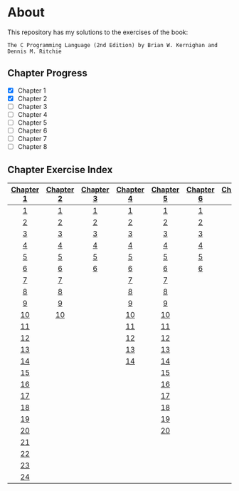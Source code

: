 # About
This repository has my solutions to the exercises of the book:
```
The C Programming Language (2nd Edition) by Brian W. Kernighan and Dennis M. Ritchie
```

## Chapter Progress
- [x] Chapter 1
- [x] Chapter 2
- [ ] Chapter 3
- [ ] Chapter 4
- [ ] Chapter 5
- [ ] Chapter 6
- [ ] Chapter 7
- [ ] Chapter 8

## Chapter Exercise Index

| [Chapter 1](Chapter_1) | [Chapter 2](Chapter_2) | [Chapter 3](Chapter_3) | [Chapter 4](Chapter_4) | [Chapter 5](Chapter_5) | [Chapter 6](Chapter_6) | [Chapter 7](Chapter_7) | [Chapter 8](Chapter_8) |
|:----------------------:|:----------------------:|:----------------------:|:----------------------:|:----------------------:|:----------------------:|:----------------------:|:----------------------:|
| [1](Chapter_1/ex01.c)  | [1](Chapter_2/ex01.c)  | [1](Chapter_3/ex01.c)  | [1](Chapter_4/ex01.c)  | [1](Chapter_5/ex01.c)  | [1](Chapter_6/ex01.c)  | [1](Chapter_7/ex01.c)  | [1](Chapter_8/ex01.c)  |
| [2](Chapter_1/ex02.c)  | [2](Chapter_2/ex02.c)  | [2](Chapter_3/ex02.c)  | [2](Chapter_4/ex02.c)  | [2](Chapter_5/ex02.c)  | [2](Chapter_6/ex02.c)  | [2](Chapter_7/ex02.c)  | [2](Chapter_8/ex02.c)  |
| [3](Chapter_1/ex03.c)  | [3](Chapter_2/ex03.c)  | [3](Chapter_3/ex03.c)  | [3](Chapter_4/ex03.c)  | [3](Chapter_5/ex03.c)  | [3](Chapter_6/ex03.c)  | [3](Chapter_7/ex03.c)  | [3](Chapter_8/ex03.c)  |
| [4](Chapter_1/ex04.c)  | [4](Chapter_2/ex04.c)  | [4](Chapter_3/ex04.c)  | [4](Chapter_4/ex04.c)  | [4](Chapter_5/ex04.c)  | [4](Chapter_6/ex04.c)  | [4](Chapter_7/ex04.c)  | [4](Chapter_8/ex04.c)  |
| [5](Chapter_1/ex05.c)  | [5](Chapter_2/ex05.c)  | [5](Chapter_3/ex05.c)  | [5](Chapter_4/ex05.c)  | [5](Chapter_5/ex05.c)  | [5](Chapter_6/ex05.c)  | [5](Chapter_7/ex05.c)  | [5](Chapter_8/ex05.c)  |
| [6](Chapter_1/ex06.c)  | [6](Chapter_2/ex06.c)  | [6](Chapter_3/ex06.c)  | [6](Chapter_4/ex06.c)  | [6](Chapter_5/ex06.c)  | [6](Chapter_6/ex06.c)  | [6](Chapter_7/ex06.c)  | [6](Chapter_8/ex06.c)  |
| [7](Chapter_1/ex07.c)  | [7](Chapter_2/ex07.c)  |                        | [7](Chapter_4/ex07.c)  | [7](Chapter_5/ex07.c)  |                        | [7](Chapter_7/ex07.c)  | [7](Chapter_8/ex07.c)  |
| [8](Chapter_1/ex08.c)  | [8](Chapter_2/ex08.c)  |                        | [8](Chapter_4/ex08.c)  | [8](Chapter_5/ex08.c)  |                        | [8](Chapter_7/ex08.c)  | [8](Chapter_8/ex08.c)  |
| [9](Chapter_1/ex09.c)  | [9](Chapter_2/ex09.c)  |                        | [9](Chapter_4/ex09.c)  | [9](Chapter_5/ex09.c)  |                        | [9](Chapter_7/ex09.c)  |                        |
| [10](Chapter_1/ex10.c) | [10](Chapter_2/ex10.c) |                        | [10](Chapter_4/ex10.c) | [10](Chapter_5/ex10.c) |                        |                        |                        |
| [11](Chapter_1/ex11.c) |                        |                        | [11](Chapter_4/ex11.c) | [11](Chapter_5/ex11.c) |                        |                        |                        |
| [12](Chapter_1/ex12.c) |                        |                        | [12](Chapter_4/ex12.c) | [12](Chapter_5/ex12.c) |                        |                        |                        |
| [13](Chapter_1/ex13.c) |                        |                        | [13](Chapter_4/ex13.c) | [13](Chapter_5/ex13.c) |                        |                        |                        |
| [14](Chapter_1/ex14.c) |                        |                        | [14](Chapter_4/ex14.c) | [14](Chapter_5/ex14.c) |                        |                        |                        |
| [15](Chapter_1/ex15.c) |                        |                        |                        | [15](Chapter_5/ex15.c) |                        |                        |                        |
| [16](Chapter_1/ex16.c) |                        |                        |                        | [16](Chapter_5/ex16.c) |                        |                        |                        |
| [17](Chapter_1/ex17.c) |                        |                        |                        | [17](Chapter_5/ex17.c) |                        |                        |                        |
| [18](Chapter_1/ex18.c) |                        |                        |                        | [18](Chapter_5/ex18.c) |                        |                        |                        |
| [19](Chapter_1/ex19.c) |                        |                        |                        | [19](Chapter_5/ex19.c) |                        |                        |                        |
| [20](Chapter_1/ex20.c) |                        |                        |                        | [20](Chapter_5/ex20.c) |                        |                        |                        |
| [21](Chapter_1/ex21.c) |                        |                        |                        |                        |                        |                        |                        |
| [22](Chapter_1/ex22.c) |                        |                        |                        |                        |                        |                        |                        |
| [23](Chapter_1/ex23.c) |                        |                        |                        |                        |                        |                        |                        |
| [24](Chapter_1/ex24.c) |                        |                        |                        |                        |                        |                        |                        |
